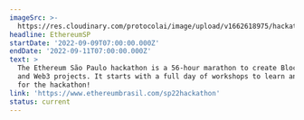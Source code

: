 ```yaml
---
imageSrc: >-
  https://res.cloudinary.com/protocolai/image/upload/v1662618975/hackathons/ethsp_arjfvn.png
headline: EthereumSP
startDate: '2022-09-09T07:00:00.000Z'
endDate: '2022-09-11T07:00:00.000Z'
text: >
  The Ethereum São Paulo hackathon is a 56-hour marathon to create Blockchain
  and Web3 projects. It starts with a full day of workshops to learn and prepare
  for the hackathon!
link: 'https://www.ethereumbrasil.com/sp22hackathon'
status: current
---
```


